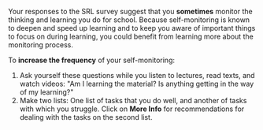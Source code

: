 Your responses to the SRL survey suggest that you **sometimes** monitor the thinking and learning you do for school. Because self-monitoring is known to deepen and speed up learning and to keep you aware of important things to focus on during learning, you could benefit from learning more about the monitoring process.  

To **increase the frequency** of your self-monitoring:   

1.	Ask yourself these questions while you listen to lectures, read texts, and watch videos: "Am I learning the material? Is anything getting in the way of my learning?"
2.	Make two lists: One list of tasks that you do well, and another of tasks with which you struggle. Click on **More Info** for recommendations for dealing with the tasks on the second list.
